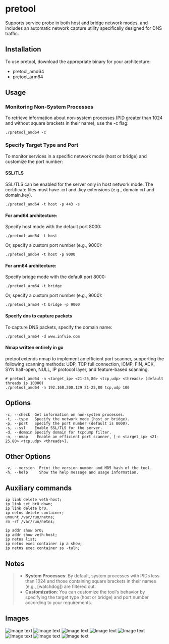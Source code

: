# pretool

Supports service probe in both host and bridge network modes, and includes an automatic network capture utility specifically designed for DNS traffic.

## Installation

To use pretool, download the appropriate binary for your architecture:

- pretool_amd64
- pretool_arm64

## Usage
### Monitoring Non-System Processes

To retrieve information about non-system processes (PID greater than 1024 and without square brackets in their name), use the -c flag:

```
./pretool_amd64 -c
```

### Specify Target Type and Port

To monitor services in a specific network mode (host or bridge) and customize the port number:

#### SSL/TLS

SSL/TLS can be enabled for the server only in host network mode. The certificate files must have .crt and .key extensions (e.g., domain.crt and domain.key).

```
./pretool_amd64 -t host -p 443 -s
```

#### For amd64 architecture:

Specify host mode with the default port 8000:

```
./pretool_amd64 -t host
```

Or, specify a custom port number (e.g., 9000):

```
./pretool_amd64 -t host -p 9000
```

#### For arm64 architecture:

Specify bridge mode with the default port 8000:

```
./pretool_arm64 -t bridge
```

Or, specify a custom port number (e.g., 9000):

```
./pretool_arm64 -t bridge -p 9000
```

#### Specify dns to capture packets

To capture DNS packets, specify the domain name:

```
./pretool_arm64 -d www.infvie.com
```

#### Nmap written entirely in go

pretool extends nmap to implement an efficient port scanner, supporting the following scanning methods: UDP, TCP full connection, ICMP, FIN, ACK, SYN half-open, NULL, IP protocol layer, and feature-based scanning.

```
# pretool_amd64 -n <target_ip> <21-25,80> <tcp,udp> <threads> (default threads is 10000)
./pretool_amd64 -n 192.168.200.129 21-25,80 tcp,udp 100
```

## Options

```
-c, --check  Get information on non-system processes.
-t, --type   Specify the network mode (host or bridge).
-p, --port   Specify the port number (default is 8000).
-s, --ssl    Enable SSL/TLS for the server.
-d, --domain Specify domain for tcpdump filter.
-n, --nmap    Enable an efficient port scanner, [-n <target_ip> <21-25,80> <tcp,udp> <threads>].

```

## Other Options

```
-v, --version  Print the version number and MD5 hash of the tool.
-h, --help     Show the help message and usage information.
```

## Auxiliary commands

```
ip link delete veth-host;
ip link set br0 down;
ip link delete br0;
ip netns delete container;
umount /var/run/netns;
rm -rf /var/run/netns;

ip addr show br0;
ip addr show veth-host;
ip netns list;
ip netns exec container ip a show;
ip netns exec container ss -tuln;
```

## Notes
>- **System Processes**: By default, system processes with PIDs less than 1024 and those containing square brackets in their names (e.g., [watchdog]) are filtered out.
>- **Customization**: You can customize the tool's behavior by specifying the target type (host or bridge) and port number according to your requirements.

## Images
![Image text](https://mirrors.infvie.org/image/pretool/20240717211427.png)
![Image text](https://mirrors.infvie.org/image/pretool/20240717211532.png)
![Image text](https://mirrors.infvie.org/image/pretool/20240717211902.png)
![Image text](https://mirrors.infvie.org/image/pretool/20240717213057.png)
![Image text](https://mirrors.infvie.org/image/pretool/20240717213356.png)
![Image text](https://mirrors.infvie.org/image/pretool/20240717213735.png)
![Image text](https://mirrors.infvie.org/image/pretool/20240717214128.png)
![Image text](https://mirrors.infvie.org/image/pretool/20240720191150.png)